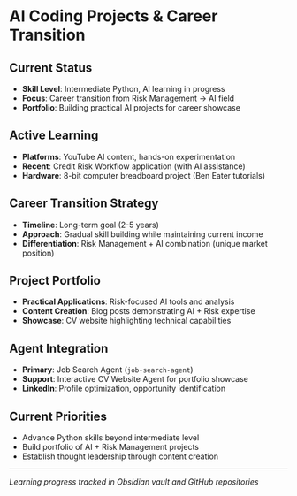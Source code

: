 # AI Coding Projects & Career Transition

## Current Status
- **Skill Level**: Intermediate Python, AI learning in progress
- **Focus**: Career transition from Risk Management → AI field
- **Portfolio**: Building practical AI projects for career showcase

## Active Learning
- **Platforms**: YouTube AI content, hands-on experimentation
- **Recent**: Credit Risk Workflow application (with AI assistance)
- **Hardware**: 8-bit computer breadboard project (Ben Eater tutorials)

## Career Transition Strategy
- **Timeline**: Long-term goal (2-5 years)
- **Approach**: Gradual skill building while maintaining current income
- **Differentiation**: Risk Management + AI combination (unique market position)

## Project Portfolio
- **Practical Applications**: Risk-focused AI tools and analysis
- **Content Creation**: Blog posts demonstrating AI + Risk expertise
- **Showcase**: CV website highlighting technical capabilities

## Agent Integration
- **Primary**: Job Search Agent (`job-search-agent`)
- **Support**: Interactive CV Website Agent for portfolio showcase
- **LinkedIn**: Profile optimization, opportunity identification

## Current Priorities
- Advance Python skills beyond intermediate level
- Build portfolio of AI + Risk Management projects
- Establish thought leadership through content creation

---
*Learning progress tracked in Obsidian vault and GitHub repositories*